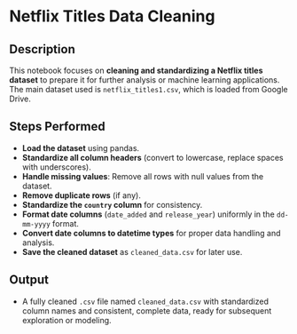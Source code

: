 # Netflix Titles Data Cleaning

## Description

This notebook focuses on **cleaning and standardizing a Netflix titles dataset** to prepare it for further analysis or machine learning applications. The main dataset used is `netflix_titles1.csv`, which is loaded from Google Drive.

## Steps Performed

- **Load the dataset** using pandas.
- **Standardize all column headers** (convert to lowercase, replace spaces with underscores).
- **Handle missing values**: Remove all rows with null values from the dataset.
- **Remove duplicate rows** (if any).
- **Standardize the `country` column** for consistency.
- **Format date columns** (`date_added` and `release_year`) uniformly in the `dd-mm-yyyy` format.
- **Convert date columns to datetime types** for proper data handling and analysis.
- **Save the cleaned dataset** as `cleaned_data.csv` for later use.

## Output

- A fully cleaned `.csv` file named `cleaned_data.csv` with standardized column names and consistent, complete data, ready for subsequent exploration or modeling.
